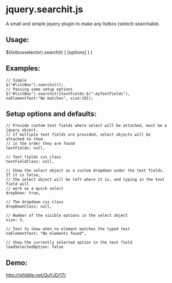 jquery.searchit.js
====================

A small and simple jquery plugin to make any listbox (select) searchable. 

Usage:
------
$(listboxselector).searchit( { [options] } )

Examples:
--------
	// Simple
	$("#listBox").searchit();
	// Passing some setup options
	$("#listBox").searchit({textFields:$(".myTextFields"), noElementText:"No matches", size:10});

Setup options and defaults:
-----------------

	// Provide custom text fields where select will be attached, must be a jquery object.
	// If multiple text fields are provided, select objects will be attached to them
	// in the order they are found
	textFields: null,										

	// Text fields css class
	textFieldClass: null,								

	// Show the select object as a custom dropdown under the text fields. If it is false,
	// the select object will be left where it is, and typing in the text field will
	// work as a quick select
	dropDown: true,											

	// The dropdown css class
	dropDownClass: null,

	// Number of the visible options in the select object
	size: 5,

	// Text to show when no element matches the typed text
	noElementText: "No elements found",

	// Show the currently selected option in the text field
	loadSelectedOption: false		

Demo: 
-----
http://jsfiddle.net/QuYJD/17/

